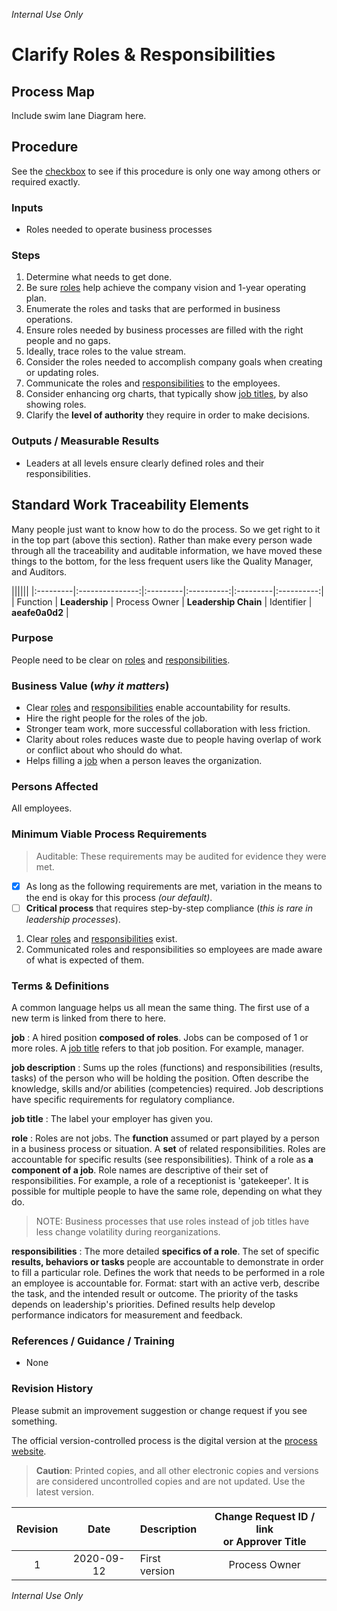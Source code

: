 _Internal Use Only_

# Clarify Roles & Responsibilities

## Process Map
Include swim lane Diagram here.

## Procedure
See the [checkbox](#mvp-reqmts) to see if this procedure is only one way among others or required exactly.

### Inputs
* Roles needed to operate business processes

### Steps
1. Determine what needs to get done. 
1. Be sure [roles](#role-gloss) help achieve the company vision and 1-year operating plan.
1. Enumerate the roles and tasks that are performed in business operations.
1. Ensure roles needed by business processes are filled with the right people and no gaps.
1. Ideally, trace roles to the value stream.
1. Consider the roles needed to accomplish company goals when creating or updating roles.
1. Communicate the roles and [responsibilities](#responsibilities-gloss) to the employees.
1. Consider enhancing org charts, that typically show [job titles](#job-title), by also showing roles. 
1. Clarify the **level of authority** they require in order to make decisions.

### Outputs / Measurable Results
* Leaders at all levels ensure clearly defined roles and their responsibilities.

## Standard Work Traceability Elements
Many people just want to know how to do the process. 
So we get right to it in the top part (above this section).
Rather than make every person wade through all the traceability and auditable information, we have moved these things to the bottom, for the less frequent users like the Quality Manager, and Auditors.

||||||
|:---------|:---------------:|:---------|:----------:|:---------|:----------:|
| Function | **Leadership** | Process Owner | **Leadership Chain** | Identifier | **aeafe0a0d2** |

<!-- Copy the title to inside the quotes on line 10 of create_id.py and run python create_id.py in terminal. Copy the short ID to the identifier field in the preceding table. -->

### Purpose
People need to be clear on [roles](#role-gloss) and [responsibilities](#responsibilities-gloss).

### Business Value (_why it matters_)
* Clear [roles](#role-gloss) and [responsibilities](#responsibilities-gloss) enable accountability for results.
* Hire the right people for the roles of the job.
* Stronger team work, more successful collaboration with less friction.
* Clarity about roles reduces waste due to people having overlap of work or conflict about who should do what. 
* Helps filling a [job](#job-title) when a person leaves the organization.

### Persons Affected
All employees.

<a name="mvp-reqmts"></a>
### Minimum Viable Process Requirements
>Auditable: These requirements may be audited for evidence they were met.

- [x] As long as the following requirements are met, variation in the means to the end is okay for this process _(our default)_.
- [ ] **Critical process** that requires step-by-step compliance (_this is rare in leadership processes_).

1. Clear [roles](#role-gloss) and [responsibilities](#responsibilities-gloss) exist.
2. Communicated roles and responsibilities so employees are made aware of what is expected of them.

### Terms & Definitions
A common language helps us all mean the same thing.
The first use of a new term is linked from there to here.

<a name="job"></a>
**job**
:   A hired position **composed of roles**. 
Jobs can be composed of 1 or more roles.
A [job title](#job-title) refers to that job position. 
For example, manager.

**job description**
:   Sums up the roles (functions) and responsibilities (results, tasks) of the person who will be holding the position.
Often describe the knowledge, skills and/or abilities (competencies) required.
Job descriptions have specific requirements for regulatory compliance.

<a name="job-title"></a>
**job title**
:   The label your employer has given you.

<a name="role-gloss"></a>
**role**
:   Roles are not jobs.
The **function** assumed or part played by a person in a business process or situation.
A **set** of related responsibilities.
Roles are accountable for specific results (see responsibilities).
Think of a role as **a component of a job**.
Role names are descriptive of their set of responsibilities.
For example, a role of a receptionist is 'gatekeeper'.
It is possible for multiple people to have the same role, depending on what they do.

>NOTE: Business processes that use roles instead of job titles have less change volatility during reorganizations.

<a name="responsibilities-gloss"></a>
**responsibilities**
:   The more detailed **specifics of a role**. 
The set of specific **results, behaviors or tasks** people are accountable to demonstrate in order to fill a particular role.
Defines the work that needs to be performed in a role an employee is accountable for.
Format: start with an active verb, describe the task, and the intended result or outcome.
The priority of the tasks depends on leadership's priorities.
Defined results help develop performance indicators for measurement and feedback.

### References / Guidance / Training
* None

### Revision History
Please submit an improvement suggestion or change request if you see something.

The official version-controlled process is the digital version at the [process website](https://github.com/kwlanham/Lanhams-Leadership-Processes). 

>**Caution**: Printed copies, and all other electronic copies and versions are considered uncontrolled copies and are not updated. Use the latest version.

| Revision | Date | Description | Change Request ID / link </br> or Approver Title |
|:----:|:---------:|:----------------------|:------:|
| 1 | 2020-09-12 | First version | Process Owner |

_Internal Use Only_


